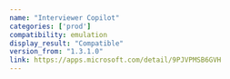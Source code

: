 ```yaml
---
name: "Interviewer Copilot"
categories: ['prod']
compatibility: emulation
display_result: "Compatible"
version_from: "1.3.1.0"
link: https://apps.microsoft.com/detail/9PJVPMSB6GVH
---
```

